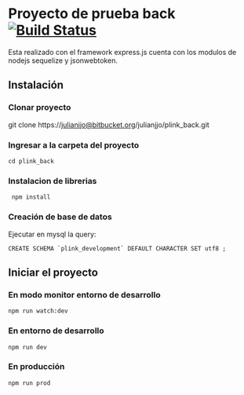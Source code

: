 
# Proyecto de prueba back [![Build Status](https://travis-ci.org/julianjjo/plink-back.svg?branch=master)](https://travis-ci.org/julianjjo/plink-back)
  

Esta realizado con el framework express.js cuenta con los modulos de nodejs sequelize y jsonwebtoken.

  
  

## Instalación

### Clonar proyecto

  

git clone https://julianjjo@bitbucket.org/julianjjo/plink_back.git

  

### Ingresar a la carpeta del proyecto
 

	cd plink_back

  

### Instalacion de librerias

	 npm install

### Creación de base de datos
  

Ejecutar en mysql la query:
 
    CREATE SCHEMA `plink_development` DEFAULT CHARACTER SET utf8 ;

## Iniciar el proyecto 
### En modo monitor entorno de desarrollo
	npm run watch:dev
### En entorno de desarrollo
	npm run dev
### En producción
	npm run prod
	
